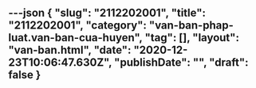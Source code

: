 ---json
{
    "slug": "2112202001",
    "title": "2112202001",
    "category": "van-ban-phap-luat.van-ban-cua-huyen",
    "tag": [],
    "layout": "van-ban.html",
    "date": "2020-12-23T10:06:47.630Z",
    "publishDate": "",
    "draft": false
}
---
